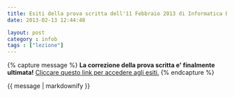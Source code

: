 ```yaml
---
title: Esiti della prova scritta dell'11 Febbraio 2013 di Informatica B
date: 2013-02-13 12:44:48

layout: post
category : infob 
tags : ["lezione"] 
---
```



{% capture message %}
**La correzione della prova scritta e' finalmente ultimata!** [Cliccare questo link per accedere agli esiti.]({{site.url}}/lectures/infob/esami/130211.html)
{% endcapture %}

<div class="alert alert-info">
{{ message | markdownify }}
</div>